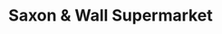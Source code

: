 ---
title: "Saxon & Wall Supermarket"
url: /pompano-beach/saxon-and-wall-supermarket/
shop: supermarket
---